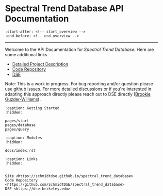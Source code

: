 # Spectral Trend Database API Documentation


```{include} ../myst/sections/intro.md
:start-after: <!-- start_overview -->
:end-before: <!-- end_overview -->
```

---

Welcome to the API Documentation for _Spectral Trend Database_. Here are some additional links.

- [Detailed Project Description](https://schmidtdse.github.io/spectral_trend_database)
- [Code Repository](https://github.com/SchmidtDSE/spectral_trend_database)
- [DSE](https://dse.berkeley.edu)

Note: This is a work in progress. For bug reporting and/or question please use [github issues](https://github.com/SchmidtDSE/spectral_trend_database/issues). For more detailed discussions or if you're interested in adapting this approach directly please reach out to DSE directly ([Brookie Guzder-Williams](https://dse.berkeley.edu/people/brookie-guzder-williams)).


```{toctree}
:caption: Getting Started
:hidden:

pages/start
pages/database
pages/query
```

```{toctree}
:caption: Modules
:hidden:

docs/index.rst
```

```{toctree}
:caption: Links
:hidden:


Site <https://schmidtdse.github.io/spectral_trend_database>
Code Repository <https://github.com/SchmidtDSE/spectral_trend_database>
DSE <https://dse.berkeley.edu>
```